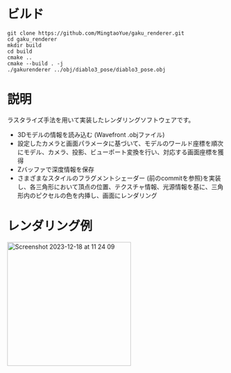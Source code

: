 # ビルド
```
git clone https://github.com/MingtaoYue/gaku_renderer.git
cd gaku_renderer
mkdir build
cd build
cmake ..
cmake --build . -j
./gakurenderer ../obj/diablo3_pose/diablo3_pose.obj
```
# 説明
ラスタライズ手法を用いて実装したレンダリングソフトウェアです。
- 3Dモデルの情報を読み込む (Wavefront .objファイル)
- 設定したカメラと画面パラメータに基づいて、モデルのワールド座標を順次にモデル、カメラ、投影、ビューポート変換を行い、対応する画面座標を獲得
- Zバッファで深度情報を保存
- さまざまなスタイルのフラグメントシェーダー (前のcommitを参照)を実装し、各三角形において頂点の位置、テクスチャ情報、光源情報を基に、三角形内のピクセルの色を内挿し、画面にレンダリング
# レンダリング例
<img width="285" alt="Screenshot 2023-12-18 at 11 24 09" src="https://github.com/MingtaoYue/gaku_renderer/assets/127390549/be75259f-49e8-45be-8c48-8d72829804f3">
